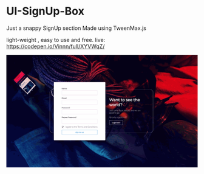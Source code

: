 # UI-SignUp-Box
Just a snappy SignUp section
Made using TweenMax.js 

light-weight , easy to use and free.
  live: https://codepen.io/Vinnn/full/XYVWqZ/

![alt-text](https://raw.githubusercontent.com/vp93/UI-SignUp-Box/master/log-reg.gif)
